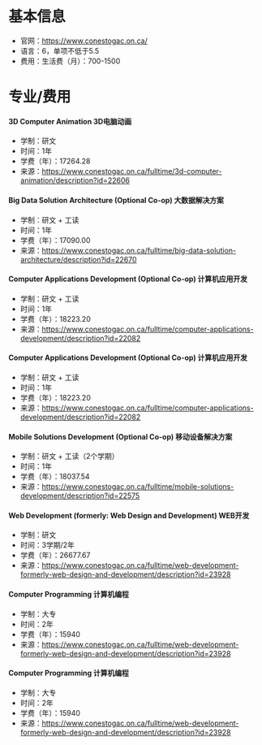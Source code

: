 # 基本信息

- 官网：https://www.conestogac.on.ca/
- 语言：6，单项不低于5.5
- 费用：生活费（月）：700-1500



# 专业/费用

#### 3D Computer Animation 3D电脑动画

- 学制：研文
- 时间：1年
- 学费（年）：17264.28
- 来源：https://www.conestogac.on.ca/fulltime/3d-computer-animation/description?id=22606



#### Big Data Solution Architecture (Optional Co-op) 大数据解决方案

- 学制：研文 + 工读
- 时间：1年
- 学费（年）：17090.00
- 来源：https://www.conestogac.on.ca/fulltime/big-data-solution-architecture/description?id=22670



#### Computer Applications Development (Optional Co-op) 计算机应用开发

- 学制：研文 + 工读
- 时间：1年
- 学费（年）：18223.20
- 来源：https://www.conestogac.on.ca/fulltime/computer-applications-development/description?id=22082



#### Computer Applications Development (Optional Co-op) 计算机应用开发

- 学制：研文 + 工读
- 时间：1年
- 学费（年）：18223.20
- 来源：https://www.conestogac.on.ca/fulltime/computer-applications-development/description?id=22082



#### Mobile Solutions Development (Optional Co-op)  移动设备解决方案

- 学制：研文 + 工读（2个学期）
- 时间：1年
- 学费（年）：18037.54
- 来源：https://www.conestogac.on.ca/fulltime/mobile-solutions-development/description?id=22575



#### Web Development (formerly: Web Design and Development) WEB开发

- 学制：研文
- 时间：3学期/2年
- 学费（年）：26677.67
- 来源：https://www.conestogac.on.ca/fulltime/web-development-formerly-web-design-and-development/description?id=23928



#### Computer Programming 计算机编程

- 学制：大专
- 时间：2年
- 学费（年）：15940
- 来源：https://www.conestogac.on.ca/fulltime/web-development-formerly-web-design-and-development/description?id=23928



#### Computer Programming 计算机编程

- 学制：大专
- 时间：2年
- 学费（年）：15940
- 来源：https://www.conestogac.on.ca/fulltime/web-development-formerly-web-design-and-development/description?id=23928
